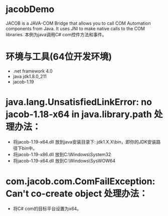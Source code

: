 # jacobDemo
JACOB is a JAVA-COM Bridge that allows you to call COM Automation components from Java. It uses JNI to make native calls to the COM libraries.
本例为java调用C# com控件方法和事件。
# 环境与工具(64位开发环境)
- .net framework 4.0
- java jdk1.8.0_211
- jacob-1.19

# java.lang.UnsatisfiedLinkError: no jacob-1.18-x64 in java.library.path 处理办法：
- 将jacob-1.19-x64.dll 放到java安装目录下: jdk1.X.X\bin，即你的JDK安装路径下bin中。
- 将jacob-1.19-x86.dll 放到C:\Windows\System32
- 将jacob-1.19-x64.dll 放到C:\Windows\SysWOW64

# com.jacob.com.ComFailException: Can't co-create object 处理办法：
- 将C# com的目标平台设置为x64。
